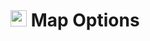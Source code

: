 # <img src="https://raw.githubusercontent.com/Risingson/eedocs/master/images/Node-100_off.png" width="26" height="26"> Map Options

<!--stackedit_data:
eyJoaXN0b3J5IjpbLTkxMDk1MjMyMl19
-->